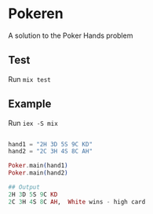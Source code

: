 
# Pokeren

A solution to the Poker Hands problem

## Test

 Run `mix test`

## Example
Run `iex -S mix`
```elixir

hand1 = "2H 3D 5S 9C KD"
hand2 = "2C 3H 4S 8C AH"

Poker.main(hand1) 
Poker.main(hand2) 

## Output
2H 3D 5S 9C KD
2C 3H 4S 8C AH,  White wins - high card 


